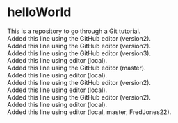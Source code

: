 # helloWorld
This is a repository to go through a Git tutorial. <br>
Added this line using the GitHub editor (version2). <br>
Added this line using the GitHub editor (version2). <br>
Added this line using the GitHub editor (version3). <br>
Added this line using editor (local). <br>
Added this line using the GitHub editor (master). <br>
Added this line using editor (local). <br>
Added this line using the GitHub editor (version2). <br>
Added this line using editor (local). <br>
Added this line using the GitHub editor (version2). <br>
Added this line using editor (local). <br>
Added this line using editor (local, master, FredJones22).

